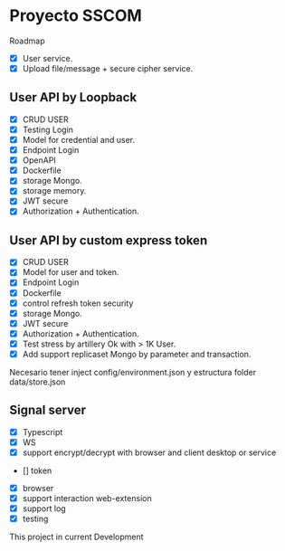 # Proyecto SSCOM

Roadmap

- [x] User service.
- [x] Upload file/message + secure cipher service.

## User API by Loopback

- [x] CRUD USER
- [x] Testing Login
- [x] Model for credential and user.
- [x] Endpoint Login
- [x] OpenAPI
- [X] Dockerfile
- [X] storage Mongo.
- [X] storage memory.
- [X] JWT secure
- [X] Authorization + Authentication.

## User API by custom express token

- [x] CRUD USER
- [x] Model for user and token.
- [x] Endpoint Login
- [X] Dockerfile
- [X] control refresh token security
- [X] storage Mongo.
- [X] JWT secure
- [X] Authorization + Authentication.
- [X] Test stress by artillery Ok with > 1K User.
- [X] Add support replicaset Mongo by parameter and transaction.

Necesario tener inject config/environment.json y estructura folder data/store.json

## Signal server

- [X] Typescript
- [X] WS
- [X] support encrypt/decrypt with browser and client desktop or service 
- [] token
- [X] browser
- [X] support interaction web-extension
- [X] support log
- [X] testing

This project in current Development


